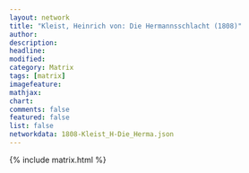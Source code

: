 ```yaml
---
layout: network
title: "Kleist, Heinrich von: Die Hermannsschlacht (1808)"
author:
description:
headline:
modified:
category: Matrix
tags: [matrix]
imagefeature: 
mathjax: 
chart: 
comments: false
featured: false
list: false
networkdata: 1808-Kleist_H-Die_Herma.json
---
```

{% include matrix.html %}
